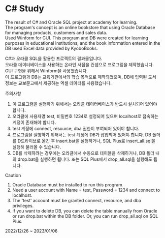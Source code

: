 # C# Study
The result of C# and Oracle SQL project at academy for learning.  
The program's concept is an online bookstore that using Oracle Database for managing products, customers and sales data.  
Used Winform for GUI.
This program and DB were created for learning purposes in educational institutions, and the book information entered in the DB used Excel data provided by KyoboBooks.
  
C#과 오라클 SQL을 활용한 프로젝트의 결과물입니다.  
오라클 데이터베이스를 사용하는 온라인 서점을 컨셉으로 프로그램을 제작했습니다.  
GUI 구현을 위해서 Winform을 사용했습니다.  
이 프로그램과 DB는 교육기관에서의 학습 목적으로 제작되었으며, DB에 입력된 도서 정보는 교보문고에서 제공하는 엑셀 데이터를 사용했습니다.
  
  
  
주의사항
1. 이 프로그램을 실행하기 위해서는 오라클 데이터베이스가 반드시 설치되어 있어야 합니다.  
2. 오라클에 사용자명 test, 비밀번호 1234로 설정되어 있으며 localhost로 접속하는 계정이 존재해야 합니다.  
3. test 계정에 connect, resource, dba 권한이 부여되어 있어야 합니다.  
4. 프로그램을 실행하기 위해서는 test 계정에 DB가 삽입되어 있어야 합니다. DB 폴더를 D드라이브로 옮긴 후 insert.bat을 실행하거나, SQL Plus로 insert_all.sql을 실행해 불러올 수 있습니다.  
5. DB를 삭제하려는 경우에는 오라클에서 수동으로 테이블을 삭제하거나, DB 폴더 내의 drop.bat을 실행하면 됩니다. 또는 SQL Plus에서 drop_all.sql을 실행해도 됩니다.
  
Caution
1. Oracle Database must be installed to run this program.  
2. Need a user account with Name = test, Password = 1234 and connect to localhost.  
3. The 'test' account must be granted connect, resource, and dba privileges.  
4. If you want to delete DB, you can delete the table manually from Oracle or run drop.bat within the DB folder. Or, you can run drop_all.sql on SQL Plus.

2022/12/26 ~ 2023/01/06
